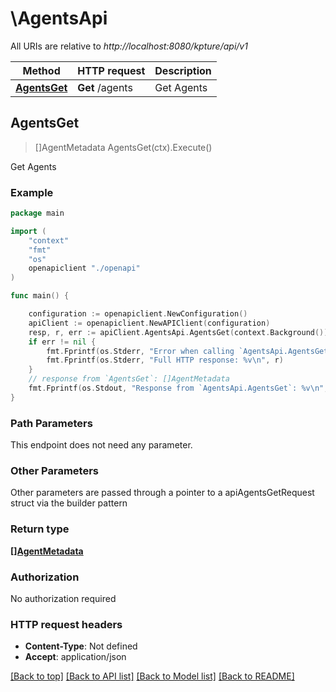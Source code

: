 # \AgentsApi

All URIs are relative to *http://localhost:8080/kpture/api/v1*

Method | HTTP request | Description
------------- | ------------- | -------------
[**AgentsGet**](AgentsApi.md#AgentsGet) | **Get** /agents | Get Agents



## AgentsGet

> []AgentMetadata AgentsGet(ctx).Execute()

Get Agents



### Example

```go
package main

import (
    "context"
    "fmt"
    "os"
    openapiclient "./openapi"
)

func main() {

    configuration := openapiclient.NewConfiguration()
    apiClient := openapiclient.NewAPIClient(configuration)
    resp, r, err := apiClient.AgentsApi.AgentsGet(context.Background()).Execute()
    if err != nil {
        fmt.Fprintf(os.Stderr, "Error when calling `AgentsApi.AgentsGet``: %v\n", err)
        fmt.Fprintf(os.Stderr, "Full HTTP response: %v\n", r)
    }
    // response from `AgentsGet`: []AgentMetadata
    fmt.Fprintf(os.Stdout, "Response from `AgentsApi.AgentsGet`: %v\n", resp)
}
```

### Path Parameters

This endpoint does not need any parameter.

### Other Parameters

Other parameters are passed through a pointer to a apiAgentsGetRequest struct via the builder pattern


### Return type

[**[]AgentMetadata**](AgentMetadata.md)

### Authorization

No authorization required

### HTTP request headers

- **Content-Type**: Not defined
- **Accept**: application/json

[[Back to top]](#) [[Back to API list]](../README.md#documentation-for-api-endpoints)
[[Back to Model list]](../README.md#documentation-for-models)
[[Back to README]](../README.md)

